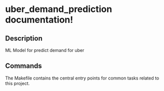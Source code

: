 # uber_demand_prediction documentation!

## Description

ML Model for predict demand for uber

## Commands

The Makefile contains the central entry points for common tasks related to this project.

